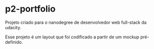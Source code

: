 # p2-portfolio

Projeto criado para o nanodegree de desenvolvedor web full-stack da udacity.

Esse projeto é um layout que foi codificado a partir de um mockup pré-definido.

